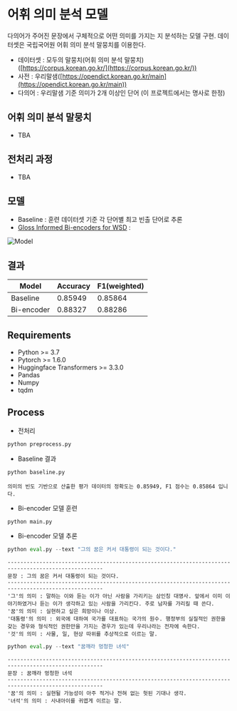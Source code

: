 # 어휘 의미 분석 모델 

다의어가 주어진 문장에서 구체적으로 어떤 의미를 가지는 지 분석하는 모델 구현. 데이터셋은 국립국어원 어휘 의미 분석 말뭉치를 이용한다.

* 데이터셋 : 모두의 말뭉치(어휘 의미 분석 말뭉치)([https://corpus.korean.go.kr/](https://corpus.korean.go.kr/))
* 사전 : 우리말샘([https://opendict.korean.go.kr/main](https://opendict.korean.go.kr/main))
* 다의어 : 우리말샘 기준 의미가 2개 이상인 단어 (이 프로젝트에서는 명사로 한정)

## 어휘 의미 분석 말뭉치 

* TBA

## 전처리 과정

* TBA

## 모델

* Baseline : 훈련 데이터셋 기준 각 단어별 최고 빈출 단어로 추론
* [Gloss Informed Bi-encoders for WSD](https://github.com/facebookresearch/wsd-biencoders) : 

![Model](https://github.com/facebookresearch/wsd-biencoders/raw/master/docs/wsd_biencoder_architecture.jpg)

## 결과 

| Model      	| Accuracy 	| F1(weighted) 	|
|------------	|----------	|--------------	|
| Baseline   	| 0.85949  	| 0.85864      	|
| Bi-encoder 	| 0.88327  	| 0.88286       |

## Requirements

* Python >= 3.7
* Pytorch >= 1.6.0
* Huggingface Transformers >= 3.3.0
* Pandas
* Numpy
* tqdm

## Process

* 전처리

```python
python preprocess.py
```

* Baseline 결과

```python
python baseline.py
```

```
의미의 빈도 기반으로 산출한 평가 데이터의 정확도는 0.85949, F1 점수는 0.85864 입니다.
```

* Bi-encoder 모델 훈련

```python
python main.py
```

* Bi-encoder 모델 추론

```python
python eval.py --text "그의 꿈은 커서 대통령이 되는 것이다."   
```

```
----------------------------------------------------------------------------------------------------
문장 : 그의 꿈은 커서 대통령이 되는 것이다.
----------------------------------------------------------------------------------------------------
'그'의 의미 : 말하는 이와 듣는 이가 아닌 사람을 가리키는 삼인칭 대명사. 앞에서 이미 이야기하였거나 듣는 이가 생각하고 있는 사람을 가리킨다. 주로 남자를 가리킬 때 쓴다.
'꿈'의 의미 : 실현하고 싶은 희망이나 이상.
'대통령'의 의미 : 외국에 대하여 국가를 대표하는 국가의 원수. 행정부의 실질적인 권한을 갖는 경우와 형식적인 권한만을 가지는 경우가 있는데 우리나라는 전자에 속한다.
'것'의 의미 : 사물, 일, 현상 따위를 추상적으로 이르는 말.
```

```python
python eval.py --text "꿈깨라 멍청한 녀석"   
```

```
----------------------------------------------------------------------------------------------------
문장 : 꿈깨라 멍청한 녀석
----------------------------------------------------------------------------------------------------
'꿈'의 의미 : 실현될 가능성이 아주 적거나 전혀 없는 헛된 기대나 생각.
'녀석'의 의미 : 사내아이를 귀엽게 이르는 말.
```
